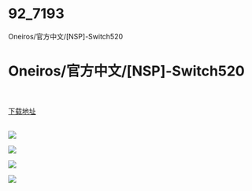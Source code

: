 # 92_7193
Oneiros/官方中文/[NSP]-Switch520
# Oneiros/官方中文/[NSP]-Switch520
 <br/></br>
[下载地址](https://www.switch520.cc/article/7193 "下载地址")
<br/></br>

<p><span><strong><img src="https://www.switch520.cc/muke_img/upload_art_editor_20201107-1_f1c68512a1dbe50215839c42056228da.jpg"></strong></span></p>
<p><span><strong><img src="https://www.switch520.cc/muke_img/upload_art_editor_20201107-1_04aacfd85931e2a897005c0549d391c1.jpg"></strong></span></p>
<p><span><strong><img src="https://www.switch520.cc/muke_img/upload_art_editor_20201107-1_9ab768e37950b8f37991c49ca004db0a.jpg"></strong></span></p>
<p><span><strong><img src="https://www.switch520.cc/muke_img/upload_art_editor_20201107-1_7629815ec2419ada4b67eebe43976714.jpg"></strong></span></p>
<p></p>
